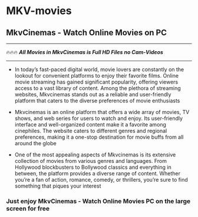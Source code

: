 # MKV-movies

## **MkvCinemas - Watch Online Movies on PC**

___

🔥🔥🔥 ***All Movies in MkvCinemas is Full HD Files no Cam-Videos***

___

+  In today’s fast-paced digital world, movie lovers are constantly on the lookout for convenient platforms to enjoy their favorite films. Online movie streaming has gained significant popularity, offering viewers access to a vast library of content. Among the plethora of streaming websites, Mkvcinemas stands out as a reliable and user-friendly platform that caters to the diverse preferences of movie enthusiasts

+  Mkvcinemas is an online platform that offers a wide array of movies, TV shows, and web series for users to watch and enjoy. Its user-friendly interface and well-organized content make it a favorite among cinephiles. The website caters to different genres and regional preferences, making it a one-stop destination for movie buffs from all around the globe

+  One of the most appealing aspects of Mkvcinemas is its extensive collection of movies from various genres and languages. From Hollywood blockbusters to Bollywood classics and everything in between, the platform provides a diverse range of content. Whether you’re a fan of action, romance, comedy, or thrillers, you’re sure to find something that piques your interest

### **Just enjoy MkvCinemas - Watch Online Movies  PC on the large screen for free**
